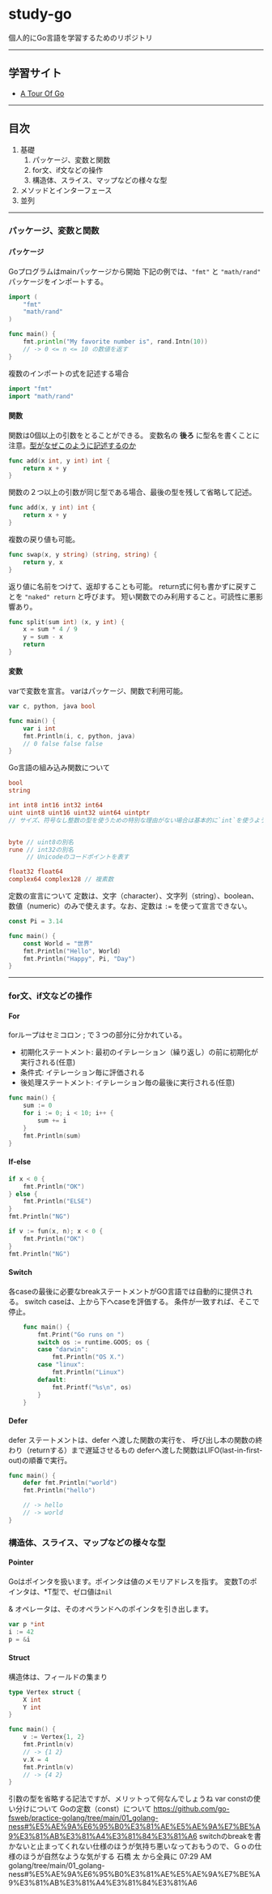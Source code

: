 # study-go
個人的にGo言語を学習するためのリポジトリ

---

## 学習サイト
- [A Tour Of Go](https://go-tour-jp.appspot.com/welcome/1)

---

## 目次
1. 基礎
   1. パッケージ、変数と関数
   1. for文、if文などの操作
   1. 構造体、スライス、マップなどの様々な型
1. メソッドとインターフェース
1. 並列


---
### パッケージ、変数と関数

#### パッケージ
Goプログラムはmainパッケージから開始
下記の例では、`"fmt"` と `"math/rand"` パッケージをインポートする。

```go
import (
    "fmt"
    "math/rand"
)

func main() {
    fmt.println("My favorite number is", rand.Intn(10))
    // -> 0 <= n <= 10 の数値を返す
}
```

複数のインポートの式を記述する場合
```go
import "fmt"
import "math/rand"
```

#### 関数
関数は0個以上の引数をとることができる。
変数名の __後ろ__ に型名を書くことに注意。[型がなぜこのように記述するのか](https://teratail.com/questions/188903)
```go
func add(x int, y int) int {
    return x + y
}
```

関数の２つ以上の引数が同じ型である場合、最後の型を残して省略して記述。
```go
func add(x, y int) int {
    return x + y
}
```

複数の戻り値も可能。
```go
func swap(x, y string) (string, string) {
    return y, x
}
```

返り値に名前をつけて、返却することも可能。
return式に何も書かずに戻すことを `"naked" return` と呼びます。
短い関数でのみ利用すること。可読性に悪影響あり。
```go
func split(sum int) (x, y int) {
    x = sum * 4 / 9
    y = sum - x
    return
}
```

#### 変数
varで変数を宣言。
varはパッケージ、関数で利用可能。

```go
var c, python, java bool

func main() {
    var i int
    fmt.Println(i, c, python, java)
    // 0 false false false
}
```

Go言語の組み込み関数について
```go
bool
string

int int8 int16 int32 int64
uint uint8 uint16 uint32 uint64 uintptr
// サイズ、符号なし整数の型を使うための特別な理由がない場合は基本的に`int`を使うようにする。


byte // uint8の別名
rune // int32の別名
     // Unicodeのコードポイントを表す

float32 float64
complex64 complex128 // 複素数
```

定数の宣言について
定数は、文字（character）、文字列（string）、boolean、数値（numeric）のみで使えます。なお、定数は `:=` を使って宣言できない。

```go
const Pi = 3.14

func main() {
    const World = "世界"
    fmt.Println("Hello", World)
    fmt.Println("Happy", Pi, "Day")
}
```
---
### for文、if文などの操作
#### For
forループはセミコロン ; で３つの部分に分かれている。
- 初期化ステートメント: 最初のイテレーション（繰り返し）の前に初期化が実行される(任意)
- 条件式: イテレーション毎に評価される
- 後処理ステートメント: イテレーション毎の最後に実行される(任意)
```go
func main() {
    sum := 0
    for i := 0; i < 10; i++ {
        sum += i
    }
    fmt.Println(sum)
}
```
#### If-else
```go
if x < 0 {
    fmt.Println("OK")
} else {
    fmt.Println("ELSE")
}
fmt.Println("NG")

if v := fun(x, n); x < 0 {
    fmt.Println("OK")
}
fmt.Println("NG")
```

#### Switch
各caseの最後に必要なbreakステートメントがGO言語では自動的に提供される。
switch caseは、上から下へcaseを評価する。
条件が一致すれば、そこで停止。

```go
    func main() {
        fmt.Print("Go runs on ")
        switch os := runtime.GOOS; os {
        case "darwin":
            fmt.Println("OS X.")
        case "linux":
            fmt.Println("Linux")
        default:
            fmt.Printf("%s\n", os)
        }
    }
```

#### Defer
defer ステートメントは、defer へ渡した関数の実行を、
呼び出し本の関数の終わり（returnする）まで遅延させるもの
deferへ渡した関数はLIFO(last-in-first-out)の順番で実行。
```go
func main() {
    defer fmt.Println("world")
    fmt.Println("hello")

    // -> hello
    // -> world
}
```

### 構造体、スライス、マップなどの様々な型
#### Pointer
Goはポインタを扱います。ポインタは値のメモリアドレスを指す。
変数Tのポインタは、*T型で、ゼロ値は`nil`

& オペレータは、そのオペランドへのポインタを引き出します。

```go
var p *int
i := 42
p = &i
```

#### Struct
構造体は、フィールドの集まり

```go
type Vertex struct {
    X int
    Y int
}

func main() {
    v := Vertex{1, 2}
    fmt.Println(v)
    // -> {1 2}
    v.X = 4
    fmt.Println(v)
    // -> {4 2}
}
```



引数の型を省略する記法ですが、メリットって何なんでしょうね
var constの使い分けについて
Goの定数（const）について
https://github.com/go-fsweb/practice-golang/tree/main/01_golang-ness#%E5%AE%9A%E6%95%B0%E3%81%AE%E5%AE%9A%E7%BE%A9%E3%81%AB%E3%81%A4%E3%81%84%E3%81%A6
switchのbreakを書かないと止まってくれない仕様のほうが気持ち悪いなっておもうので、Ｇｏの仕様のほうが自然なような気がする
石橋 太 から全員に 07:29 AM
golang/tree/main/01_golang-ness#%E5%AE%9A%E6%95%B0%E3%81%AE%E5%AE%9A%E7%BE%A9%E3%81%AB%E3%81%A4%E3%81%84%E3%81%A6
